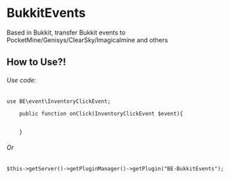 # BukkitEvents
Based in Bukkit, transfer Bukkit events to PocketMine/Genisys/ClearSky/Imagicalmine and others


## How to Use?!
###### Use code:
```
use BE\event\InventoryClickEvent;

    public function onClick(InventoryClickEvent $event){


    }
```
###### Or
```
$this->getServer()->getPluginManager()->getPlugin("BE-BukkitEvents");
```
